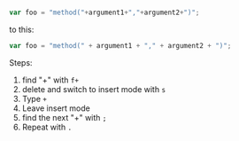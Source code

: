 ```javascript

var foo = "method("+argument1+","+argument2+")";

```

to this:

```javascript
var foo = "method(" + argument1 + "," + argument2 + ")";
```

Steps:

1. find "+" with `f+`
2. delete and switch to insert mode with `s`
3. Type ` + `
4. Leave insert mode
5. find the next "+" with `;`
6. Repeat with `.`
